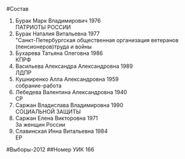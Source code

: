 #Состав
1. Бурак Марк Владимирович 1976   
    ПАТРИОТЫ РОССИИ
2. Бурак Наталия Витальевна 1977   
    "Санкт-Петербургская общественная организация ветеранов (пенсионеров)труда и войны
3. Бухарева Татьяна Олеговна 1986   
    КПРФ
4. Васильева Александра Александровна 1989   
    ЛДПР
5. Кушниренко Алла Александровна 1959   
    собрание-работа
6. Лебедева Валентина Александровна 1940   
    СР
7. Саржан Владислава Владимировна 1990   
    СОЦИАЛЬНОЙ ЗАЩИТЫ
8. Саржан Елена Викторовна 1971   
    За женщин России
9. Славинская Инна Витальевна 1984   
    ЕР

#Выборы-2012
##Номер УИК
166